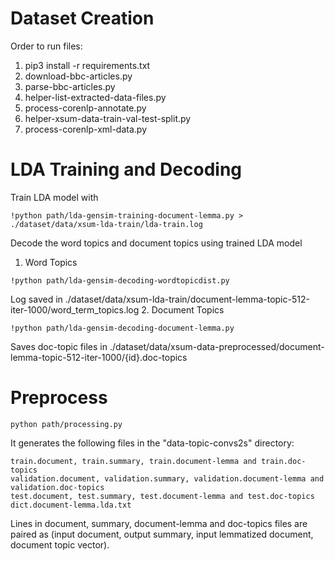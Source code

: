 # Dataset Creation

Order to run files:

1. pip3 install -r requirements.txt
2. download-bbc-articles.py
3. parse-bbc-articles.py
4. helper-list-extracted-data-files.py
5. process-corenlp-annotate.py
6. helper-xsum-data-train-val-test-split.py
7. process-corenlp-xml-data.py

# LDA Training and Decoding

Train LDA model with 
```
!python path/lda-gensim-training-document-lemma.py > ./dataset/data/xsum-lda-train/lda-train.log
```
Decode the word topics and document topics using trained LDA model
1. Word Topics
```
!python path/lda-gensim-decoding-wordtopicdist.py 
```
Log saved in ./dataset/data/xsum-lda-train/document-lemma-topic-512-iter-1000/word_term_topics.log
2. Document Topics 
```
!python path/lda-gensim-decoding-document-lemma.py
```
Saves doc-topic files in ./dataset/data/xsum-data-preprocessed/document-lemma-topic-512-iter-1000/{id}.doc-topics

# Preprocess 

```
python path/processing.py
```
It generates the following files in the "data-topic-convs2s" directory:

```
train.document, train.summary, train.document-lemma and train.doc-topics
validation.document, validation.summary, validation.document-lemma and validation.doc-topics
test.document, test.summary, test.document-lemma and test.doc-topics
dict.document-lemma.lda.txt
```
Lines in document, summary, document-lemma and doc-topics files are paired as (input document, output summary, input lemmatized document, document topic vector).



